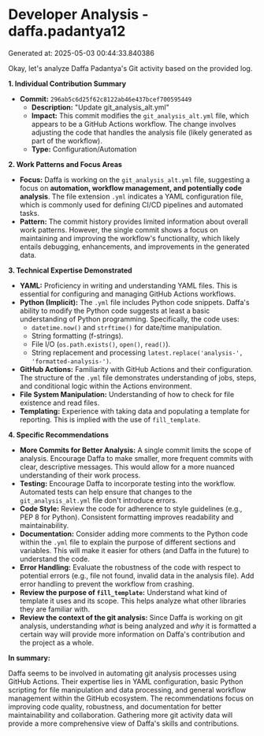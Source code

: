 # Developer Analysis - daffa.padantya12
Generated at: 2025-05-03 00:44:33.840386

Okay, let's analyze Daffa Padantya's Git activity based on the provided log.

**1. Individual Contribution Summary**

*   **Commit:** `296ab5c6d25f62c8122ab46e437bcef700595449`
    *   **Description:** "Update git\_analysis\_alt.yml"
    *   **Impact:** This commit modifies the `git_analysis_alt.yml` file, which appears to be a GitHub Actions workflow. The change involves adjusting the code that handles the analysis file (likely generated as part of the workflow).
    *   **Type:** Configuration/Automation

**2. Work Patterns and Focus Areas**

*   **Focus:** Daffa is working on the `git_analysis_alt.yml` file, suggesting a focus on **automation, workflow management, and potentially code analysis**. The file extension `.yml` indicates a YAML configuration file, which is commonly used for defining CI/CD pipelines and automated tasks.
*   **Pattern:** The commit history provides limited information about overall work patterns.  However, the single commit shows a focus on maintaining and improving the workflow's functionality, which likely entails debugging, enhancements, and improvements in the generated data.

**3. Technical Expertise Demonstrated**

*   **YAML:** Proficiency in writing and understanding YAML files.  This is essential for configuring and managing GitHub Actions workflows.
*   **Python (Implicit):** The `.yml` file includes Python code snippets. Daffa's ability to modify the Python code suggests at least a basic understanding of Python programming. Specifically, the code uses:
    *   `datetime.now()` and `strftime()` for date/time manipulation.
    *   String formatting (f-strings).
    *   File I/O (`os.path.exists()`, `open()`, `read()`).
    *   String replacement and processing `latest.replace('analysis-', 'formatted-analysis-')`.
*   **GitHub Actions:**  Familiarity with GitHub Actions and their configuration. The structure of the `.yml` file demonstrates understanding of jobs, steps, and conditional logic within the Actions environment.
*   **File System Manipulation:** Understanding of how to check for file existence and read files.
*   **Templating:** Experience with taking data and populating a template for reporting. This is implied with the use of `fill_template`.

**4. Specific Recommendations**

*   **More Commits for Better Analysis:** A single commit limits the scope of analysis.  Encourage Daffa to make smaller, more frequent commits with clear, descriptive messages.  This would allow for a more nuanced understanding of their work process.
*   **Testing:** Encourage Daffa to incorporate testing into the workflow.  Automated tests can help ensure that changes to the `git_analysis_alt.yml` file don't introduce errors.
*   **Code Style:** Review the code for adherence to style guidelines (e.g., PEP 8 for Python).  Consistent formatting improves readability and maintainability.
*   **Documentation:** Consider adding more comments to the Python code within the `.yml` file to explain the purpose of different sections and variables. This will make it easier for others (and Daffa in the future) to understand the code.
*   **Error Handling:** Evaluate the robustness of the code with respect to potential errors (e.g., file not found, invalid data in the analysis file).  Add error handling to prevent the workflow from crashing.
*   **Review the purpose of `fill_template`:** Understand what kind of template it uses and its scope. This helps analyze what other libraries they are familiar with.
*   **Review the context of the git analysis:**  Since Daffa is working on git analysis, understanding *what* is being analyzed and *why* it is formatted a certain way will provide more information on Daffa's contribution and the project as a whole.

**In summary:**

Daffa seems to be involved in automating git analysis processes using GitHub Actions.  Their expertise lies in YAML configuration, basic Python scripting for file manipulation and data processing, and general workflow management within the GitHub ecosystem. The recommendations focus on improving code quality, robustness, and documentation for better maintainability and collaboration.  Gathering more git activity data will provide a more comprehensive view of Daffa's skills and contributions.

